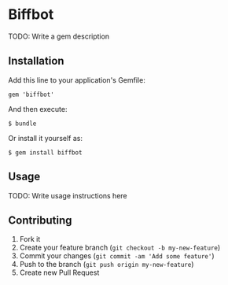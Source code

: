 # Biffbot

TODO: Write a gem description

## Installation

Add this line to your application's Gemfile:

    gem 'biffbot'

And then execute:

    $ bundle

Or install it yourself as:

    $ gem install biffbot

## Usage

TODO: Write usage instructions here

## Contributing

1. Fork it
2. Create your feature branch (`git checkout -b my-new-feature`)
3. Commit your changes (`git commit -am 'Add some feature'`)
4. Push to the branch (`git push origin my-new-feature`)
5. Create new Pull Request
